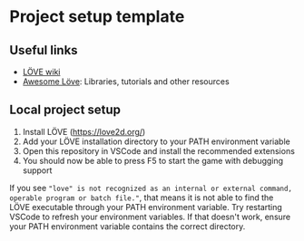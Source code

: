 # Project setup template

## Useful links
- [LÖVE wiki](https://love2d.org/wiki/love)
- [Awesome Löve](https://github.com/love2d-community/awesome-love2d): Libraries, tutorials and other resources

## Local project setup
1. Install LÖVE (https://love2d.org/)
2. Add your LÖVE installation directory to your PATH environment variable
3. Open this repository in VSCode and install the recommended extensions
4. You should now be able to press F5 to start the game with debugging support

If you see `"love" is not recognized as an internal or external command, operable program or batch file."`, that means it is not able to find the LÖVE executable through your PATH environment variable. Try restarting VSCode to refresh your environment variables. If that doesn't work, ensure your PATH environment variable contains the correct directory.
